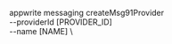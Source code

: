 appwrite messaging createMsg91Provider \
        --providerId [PROVIDER_ID] \
        --name [NAME] \




